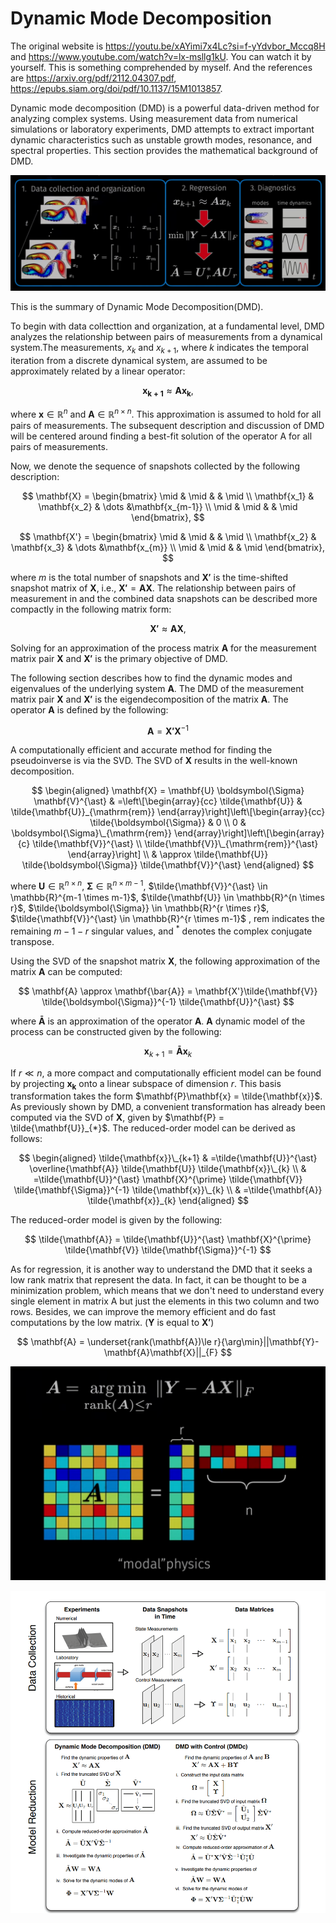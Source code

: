 # Dynamic Mode Decomposition

The original website is https://youtu.be/xAYimi7x4Lc?si=f-yYdvbor_Mccq8H and https://www.youtube.com/watch?v=lx-msllg1kU. You can watch it by yourself. This is something comprehended by myself.
And the references are https://arxiv.org/pdf/2112.04307.pdf, https://epubs.siam.org/doi/pdf/10.1137/15M1013857.

Dynamic mode decomposition (DMD) is a powerful data-driven method for analyzing complex systems. Using measurement data from numerical simulations or laboratory experiments, DMD attempts to extract important dynamic characteristics such as unstable growth modes, resonance, and spectral properties. This section provides the mathematical background of DMD.

![1](n21.png)

This is the summary of Dynamic Mode Decomposition(DMD). 

To begin with data collecttion and organization, at a fundamental level, DMD analyzes the relationship between pairs of measurements from a dynamical system.The measurements, $x_k$ and $x_{k+1}$, where $k$ indicates the temporal iteration from a discrete dynamical system, are assumed to be approximately related by a linear operator:

$$
\mathbf{x_{k+1}} \approx  \mathbf{A}\mathbf{x_k},
$$

where $\mathbf{x} ∈ \mathbb{R}^{n}$ and $\mathbf{A} ∈ \mathbb{R}^{n \times n}$. This approximation is assumed to hold for all pairs of measurements. The subsequent description and discussion of DMD will be centered around finding a best-fit solution of the operator A for all pairs of measurements.

Now, we denote the sequence of snapshots collected by the following description:

$$
\mathbf{X} = \begin{bmatrix}
\mid & \mid &  & \mid \\
\mathbf{x_1} & \mathbf{x_2} & \dots  &\mathbf{x_{m-1}} \\
\mid & \mid &  & \mid 
\end{bmatrix}, 
$$

$$
\mathbf{X'} = \begin{bmatrix}
\mid & \mid &  & \mid \\
\mathbf{x_2} & \mathbf{x_3} & \dots  &\mathbf{x_{m}} \\
\mid & \mid &  & \mid 
\end{bmatrix}, 
$$

where $m$ is the total number of snapshots and $\mathbf{X'}$ is the time-shifted snapshot matrix of $\mathbf{X}$, i.e., $\mathbf{X'} = \mathbf{A}\mathbf{X}$. The relationship between pairs of measurement in and the combined data snapshots can be described more compactly in the following matrix form:

$$
\mathbf{X'} \approx \mathbf{A}\mathbf{X},
$$

Solving for an approximation of the process matrix $\mathbf{A}$ for the measurement matrix pair $\mathbf{X}$ and $\mathbf{X'}$ is the primary objective of DMD.

The following section describes how to find the dynamic modes and eigenvalues of the underlying system $\mathbf{A}$. The DMD of the measurement matrix pair $\mathbf{X}$ and $\mathbf{X'}$ is the eigendecomposition of the matrix $\mathbf{A}$. The operator $\mathbf{A}$ is defined by the following:

$$
\mathbf{A} = \mathbf{X'} \mathbf{X}^{-1}
$$

A computationally efficient and accurate method for finding the pseudoinverse is via the SVD. The SVD of $\mathbf{X}$ results in the well-known decomposition.

$$
\begin{aligned}
\mathbf{X} = \mathbf{U} \boldsymbol{\Sigma} \mathbf{V}^{\ast} & =\left\[\begin{array}{cc}
\tilde{\mathbf{U}} & \tilde{\mathbf{U}}_{\mathrm{rem}}
\end{array}\right]\left\[\begin{array}{cc}
\tilde{\boldsymbol{\Sigma}} & 0 \\
0 & \boldsymbol{\Sigma}\_{\mathrm{rem}}
\end{array}\right]\left\[\begin{array}{c}
\tilde{\mathbf{V}}^{\ast} \\
\tilde{\mathbf{V}}\_{\mathrm{rem}}^{\ast}
\end{array}\right] \\
& \approx \tilde{\mathbf{U}} \tilde{\boldsymbol{\Sigma}} \tilde{\mathbf{V}}^{\ast}
\end{aligned}
$$

where $\mathbf{U} \in \mathbb{R}^{n \times n}$, $\boldsymbol{\Sigma} \in \mathbb{R}^{n \times m-1}$, $\tilde{\mathbf{V}}^{\ast} \in \mathbb{R}^{m-1 \times m-1}$, $\tilde{\mathbf{U}} \in \mathbb{R}^{n \times r}$, $\tilde{\boldsymbol{\Sigma}} \in \mathbb{R}^{r \times r}$, $\tilde{\mathbf{V}}^{\ast} \in \mathbb{R}^{r \times m-1}$ , rem indicates the remaining $m-1-r$ singular values, and ${ }^{\ast}$ denotes the complex conjugate transpose.

Using the SVD of the snapshot matrix $\mathbf{X}$, the following approximation of the matrix $\mathbf{A}$ can be computed:

$$
\mathbf{A} \approx \mathbf{\bar{A}} = \mathbf{X'}\tilde{\mathbf{V}} \tilde{\boldsymbol{\Sigma}}^{-1} \tilde{\mathbf{U}}^{\ast}
$$

where $\mathbf{\bar{A}}$ is an approximation of the operator $\mathbf{A}$. $\mathbf{A}$ dynamic model of the process can be constructed given by the following:

$$
\mathbf{x}_{k+1} =\mathbf{\bar{A}} \mathbf{x}_{k}
$$

If $r \ll n$, a more compact and computationally efficient model can be found by projecting $\mathbf{x_k}$ onto a linear subspace of dimension $r$. This basis transformation takes the form $\mathbf{P}\mathbf{x} = \tilde{\mathbf{x}}$. As previously shown by DMD, a convenient transformation has already been computed via the SVD of $\mathbf{X}$, given by $\mathbf{P} = \tilde{\mathbf{U}}_{*}$. The reduced-order model can be derived as follows:

$$
\begin{aligned}
\tilde{\mathbf{x}}\_{k+1} & =\tilde{\mathbf{U}}^{\ast} \overline{\mathbf{A}} \tilde{\mathbf{U}} \tilde{\mathbf{x}}\_{k} \\
& =\tilde{\mathbf{U}}^{\ast} \mathbf{X}^{\prime} \tilde{\mathbf{V}} \tilde{\mathbf{\Sigma}}^{-1} \tilde{\mathbf{x}}\_{k} \\
& =\tilde{\mathbf{A}} \tilde{\mathbf{x}}_{k}
\end{aligned}
$$

The reduced-order model is given by the following:

$$
\tilde{\mathbf{A}} = \tilde{\mathbf{U}}^{\ast} \mathbf{X}^{\prime} \tilde{\mathbf{V}} \tilde{\mathbf{\Sigma}}^{-1}
$$


As for regression, it is another way to understand the DMD that it seeks a low rank matrix that represent the data. In fact, it can be thought to be a minimization problem, which means that we don't need to understand every single element in matrix A but just the elements in this two column and two rows. Besides, we can improve the memory efficient and do fast computations by the low matrix. ($\mathbf{Y}$ is equal to $\mathbf{X'}$)

$$ \mathbf{A} = \underset{rank(\mathbf{A})\le r}{\arg\min}||\mathbf{Y}-\mathbf{A}\mathbf{X}||_{F} $$

![2](n22.png)


![3](n23.png)
